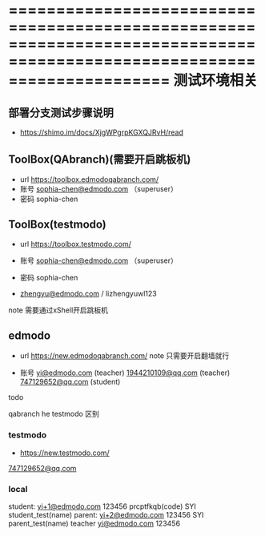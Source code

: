 =========================================================================================================================
                                                           测试环境相关
=========================================================================================================================


## 部署分支测试步骤说明
- https://shimo.im/docs/XjgWPgrpKGXQJRvH/read

## ToolBox(QAbranch)(需要开启跳板机)
- url https://toolbox.edmodoqabranch.com/
- 账号 sophia-chen@edmodo.com （superuser）
- 密码 sophia-chen


## ToolBox(testmodo)
- url https://toolbox.testmodo.com/
- 账号 sophia-chen@edmodo.com （superuser）
- 密码 sophia-chen

- zhengyu@edmodo.com /   lizhengyuwl123

note  需要通过xShell开启跳板机

## edmodo
- url  https://new.edmodoqabranch.com/
note 只需要开启翻墙就行

- 账号
yi@edmodo.com  (teacher)
1944210109@qq.com   (teacher)
747129652@qq.com   (student)

todo  

qabranch he  testmodo 区别


### testmodo
- https://new.testmodo.com/

747129652@qq.com

### local
student: yi+1@edmodo.com 123456 prcptfkqb(code) SYI student_test(name)
parent: yi+2@edmodo.com   123456             SYI parent_test(name)
teacher yi@edmodo.com  123456


